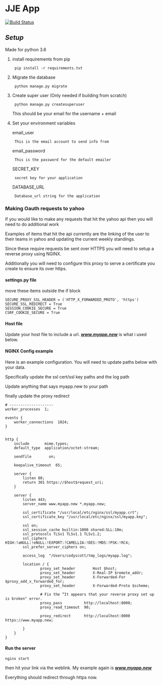 # JJE App

[![Build Status](https://travis-ci.org/namur007/JJE_App.svg?branch=master)](https://travis-ci.org/namur007/JJE_App)

## ***Setup***

Made for python 3.6

1. install requirements from pip

        pip install -r requirements.txt


1. Migrate the database

        python manage.py migrate


1. Create super user (Only needed if building from scratch)

        python manage.py createsuperuser

    This should be your email for the username + email


1. Set your environment variables

    email_user

        This is the email account to send info from

    email_password

        This is the password for the default emailer

    SECRET_KEY

        secret key for your application

    DATABASE_URL

        Database_url string for the application


### Making Oauth requests to yahoo

If you would like to make any requests that hit the yahoo api then you will need to do additional work

Examples of items that hit the api currently are the linking of the user to their teams in yahoo
and updating the current weekly standings.

Since these require requests be sent over HTTPS you will need to setup a reverse proxy using NGINX.

Additionally you will need to configure this proxy to serve a certificate you create to ensure its over https.

#### settings.py file

move these items outside the if block

    SECURE_PROXY_SSL_HEADER = ('HTTP_X_FORWARDED_PROTO', 'https')
    SECURE_SSL_REDIRECT = True
    SESSION_COOKIE_SECURE = True
    CSRF_COOKIE_SECURE = True

#### Host file

Update your host file to include a url. ***www.myapp.new*** is what i used below.

#### NGINX Config example

Here is an example configuration. You will need to update paths below with your data.

Specifically update the ssl cert/ssl key paths and the log path

Update anything that says myapp.new to your path

finally update the proxy redirect

    # --------------------
    worker_processes  1;

    events {
        worker_connections  1024;
    }


    http {
        include       mime.types;
        default_type  application/octet-stream;

        sendfile        on;

        keepalive_timeout  65;

        server {
            listen 80;
            return 301 https://$host$request_uri;
        }

        server {
            listen 443;
            server_name www.myapp.new *.myapp.new;

            ssl_certificate "/usr/local/etc/nginx/ssl/myapp.crt";
            ssl_certificate_key "/usr/local/etc/nginx/ssl/myapp.key";

            ssl on;
            ssl_session_cache builtin:1000 shared:SLL:10m;
            ssl_protocols TLSv1 TLSv1.1 TLSv1.2;
            ssl_ciphers HIGH:!aNULL:!eNULL:!EXPORT:!CAMELLIA:!DES:!MD5:!PSK:!RC4;
            ssl_prefer_server_ciphers on;

            access_log	"/Users/codyscott/tmp_logs/myapp.log";

            location / {
                    proxy_set_header        Host $host;
                    proxy_set_header        X-Real-IP $remote_addr;
                    proxy_set_header        X-Forwarded-For $proxy_add_x_forwarded_for;
                    proxy_set_header        X-Forwarded-Proto $scheme;

                    # Fix the “It appears that your reverse proxy set up is broken" error.
                    proxy_pass          http://localhost:8000;
                    proxy_read_timeout  90;

                    proxy_redirect      http://localhost:8000 https://www.myapp.new;

            }
        }
    }


#### Run the server

    nginx start

then hit your link via the weblink. My example again is ***www.myapp.new***


Everything should redirect through https now.
